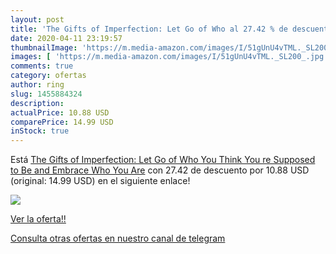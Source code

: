 ```yaml
---
layout: post
title: 'The Gifts of Imperfection: Let Go of Who al 27.42 % de descuento'
date: 2020-04-11 23:19:57
thumbnailImage: 'https://m.media-amazon.com/images/I/51gUnU4vTML._SL200_.jpg'
images: [ 'https://m.media-amazon.com/images/I/51gUnU4vTML._SL200_.jpg' ]
comments: true
category: ofertas
author: ring
slug: 1455884324
description:
actualPrice: 10.88 USD
comparePrice: 14.99 USD
inStock: true
---
```


Está [The Gifts of Imperfection: Let Go of Who You Think You re Supposed to Be and Embrace Who You Are](https://www.amazon.com/dp/1455884324/?tag=redken08-20) con 27.42 de descuento por 10.88 USD (original: 14.99 USD) en el siguiente enlace!

[![](https://m.media-amazon.com/images/I/51gUnU4vTML._SL200_.jpg)](https://www.amazon.com/dp/1455884324/?tag=redken08-20)

[Ver la oferta!!](https://www.amazon.com/dp/1455884324/?tag=redken08-20)

[Consulta otras ofertas en nuestro canal de telegram](https://t.me/s/ofertas25)

